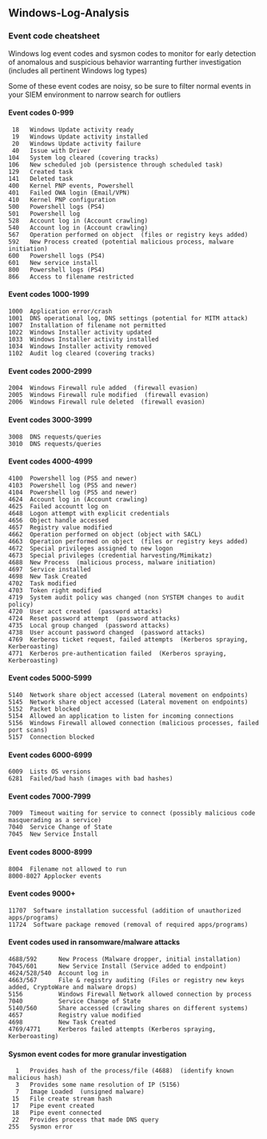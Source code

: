 ## Windows-Log-Analysis

### Event code cheatsheet

Windows log event codes and sysmon codes to monitor for early detection of anomalous and suspicious behavior warranting further investigation (includes
all pertinent Windows log types)

Some of these event codes are noisy, so be sure to filter normal events in your SIEM environment to narrow search for outliers

#### Event codes 0-999
``` 
 18   Windows Update activity ready
 19   Windows Update activity installed
 20   Windows Update activity failure
 40   Issue with Driver
104   System log cleared (covering tracks)
106   New scheduled job (persistence through scheduled task)
129   Created task 
141   Deleted task
400   Kernel PNP events, Powershell
401   Failed OWA login (Email/VPN)  
410   Kernel PNP configuration
500   Powershell logs (PS4)
501   Powershell log 
528   Account log in (Account crawling)
540   Account log in (Account crawling)
567   Operation performed on object  (files or registry keys added)
592   New Process created (potential malicious process, malware initiation)
600   Powershell logs (PS4)
601   New service install
800   Powershell logs (PS4)
866   Access to filename restricted
```

#### Event codes 1000-1999
```
1000  Application error/crash
1001  DNS operational log, DNS settings (potential for MITM attack)
1007  Installation of filename not permitted
1022  Windows Installer activity updated
1033  Windows Installer activity installed
1034  Windows Installer activity removed 
1102  Audit log cleared (covering tracks)
```

#### Event codes 2000-2999
```
2004  Windows Firewall rule added  (firewall evasion)
2005  Windows Firewall rule modified  (firewall evasion)
2006  Windows Firewall rule deleted  (firewall evasion)
```

#### Event codes 3000-3999
```
3008  DNS requests/queries
3010  DNS requests/queries
```
#### Event codes 4000-4999
```
4100  Powershell log (PS5 and newer)
4103  Powershell log (PS5 and newer)
4104  Powershell log (PS5 and newer)
4624  Account log in (Account crawling)
4625  Failed accountt log on
4648  Logon attempt with explicit credentials
4656  Object handle accessed
4657  Registry value modified
4662  Operation performed on object (object with SACL)
4663  Operation performed on object  (files or registry keys added)
4672  Special privileges assigned to new logon
4673  Special privileges (credential harvesting/Mimikatz)
4688  New Process  (malicious process, malware initiation)
4697  Service installed
4698  New Task Created
4702  Task modified
4703  Token right modified
4719  System audit policy was changed (non SYSTEM changes to audit policy)
4720  User acct created  (password attacks)
4724  Reset password attempt  (password attacks)
4735  Local group changed  (password attacks)
4738  User account password changed  (password attacks)
4769  Kerberos ticket request, failed attempts  (Kerberos spraying, Kerberoasting)
4771  Kerberos pre-authentication failed  (Kerberos spraying, Kerberoasting)
```

#### Event codes 5000-5999
```
5140  Network share object accessed (Lateral movement on endpoints)
5145  Network share object accessed (Lateral movement on endpoints)
5152  Packet blocked
5154  Allowed an application to listen for incoming connections
5156  Windows Firewall allowed connection (malicious processes, failed port scans)
5157  Connection blocked
```

#### Event codes 6000-6999
```
6009  Lists OS versions
6281  Failed/bad hash (images with bad hashes)
```

#### Event codes 7000-7999
```
7009  Timeout waiting for service to connect (possibly malicious code masquerading as a service)
7040  Service Change of State
7045  New Service Install
```

#### Event codes 8000-8999
```
8004  Filename not allowed to run
8000-8027 Applocker events
```

#### Event codes 9000+
```
11707  Software installation successful (addition of unauthorized apps/programs)
11724  Software package removed (removal of required apps/programs)
```

#### Event codes used in ransomware/malware attacks
```
4688/592      New Process (Malware dropper, initial installation)
7045/601      New Service Install (Service added to endpoint) 
4624/528/540  Account log in 
4663/567      File & registry auditing (Files or registry new keys added, CryptoWare and malware drops)
5156          Windows Firewall Network allowed connection by process
7040          Service Change of State 
5140/560      Share accessed (crawling shares on different systems)
4657          Registry value modified
4698          New Task Created 
4769/4771     Kerberos failed attempts (Kerberos spraying, Kerberoasting)
```
 
#### Sysmon event codes for more granular investigation
```
  1   Provides hash of the process/file (4688)  (identify known malicious hash)
  3   Provides some name resolution of IP (5156)
  7   Image Loaded  (unsigned malware)
 15   File create stream hash
 17   Pipe event created
 18   Pipe event connected
 22   Provides process that made DNS query
255   Sysmon error
```

